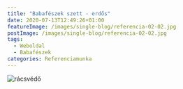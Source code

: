 ```yaml
---
title: "Babafészek szett - erdős"
date: 2020-07-13T12:49:26+01:00
featureImage: /images/single-blog/referencia-02-02.jpg
postImage: /images/single-blog/referencia-02-02.jpg
tags:
  - Weboldal
  - Babafészek
categories: Referenciamunka
---
```


![rácsvédő](/images/single-blog/referencia-02-01.jpg "Rácsvédő")
